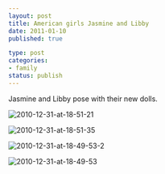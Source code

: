```yaml
--- 
layout: post
title: American girls Jasmine and Libby
date: 2011-01-10
published: true

type: post
categories: 
- family
status: publish
---
```

Jasmine and Libby pose with their new dolls.

![2010-12-31-at-18-51-21](http://media.eick.us/2011/01/2010-12-31-at-18-51-21.jpg)

![2010-12-31-at-18-51-35](http://media.eick.us/2011/01/2010-12-31-at-18-51-35.jpg)

![2010-12-31-at-18-49-53-2](http://media.eick.us/2011/01/2010-12-31-at-18-49-531.jpg)

![2010-12-31-at-18-49-53](http://media.eick.us/2011/01/2010-12-31-at-18-49-53.jpg)
